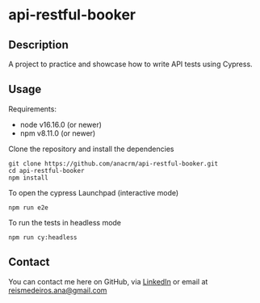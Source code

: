 # api-restful-booker

## Description
A project to practice and showcase how to write API tests using Cypress.

## Usage

Requirements:
* node v16.16.0 (or newer)
* npm v8.11.0 (or newer)

Clone the repository and install the dependencies

```
git clone https://github.com/anacrm/api-restful-booker.git
cd api-restful-booker
npm install
```

To open the cypress Launchpad (interactive mode) 
```
npm run e2e
```

To run the tests in headless mode 
```
npm run cy:headless
```

## Contact

You can contact me here on GitHub, via [LinkedIn](https://www.linkedin.com/in/ana-reis-qa/) or email at reismedeiros.ana@gmail.com
